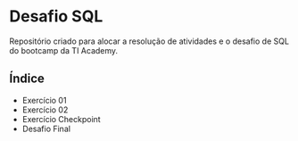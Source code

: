 # Desafio SQL
Repositório criado para alocar a resolução de atividades e o desafio de SQL do bootcamp da TI Academy.

## Índice

- Exercício 01
- Exercício 02
- Exercício Checkpoint
- Desafio Final